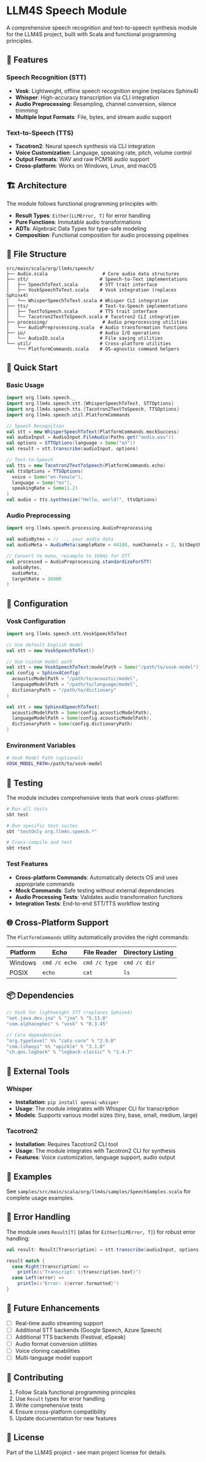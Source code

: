 # LLM4S Speech Module

A comprehensive speech recognition and text-to-speech synthesis module for the LLM4S project, built with Scala and functional programming principles.

## 🎯 Features

### Speech Recognition (STT)
- **Vosk**: Lightweight, offline speech recognition engine (replaces Sphinx4)
- **Whisper**: High-accuracy transcription via CLI integration
- **Audio Preprocessing**: Resampling, channel conversion, silence trimming
- **Multiple Input Formats**: File, bytes, and stream audio support

### Text-to-Speech (TTS)
- **Tacotron2**: Neural speech synthesis via CLI integration
- **Voice Customization**: Language, speaking rate, pitch, volume control
- **Output Formats**: WAV and raw PCM16 audio support
- **Cross-platform**: Works on Windows, Linux, and macOS

## 🏗️ Architecture

The module follows functional programming principles with:
- **Result Types**: `Either[LLMError, T]` for error handling
- **Pure Functions**: Immutable audio transformations
- **ADTs**: Algebraic Data Types for type-safe modeling
- **Composition**: Functional composition for audio processing pipelines

## 📁 File Structure

```
src/main/scala/org/llm4s/speech/
├── Audio.scala                    # Core audio data structures
├── stt/                          # Speech-to-Text implementations
│   ├── SpeechToText.scala        # STT trait interface
│   ├── VoskSpeechToText.scala    # Vosk integration (replaces Sphinx4)
│   └── WhisperSpeechToText.scala # Whisper CLI integration
├── tts/                          # Text-to-Speech implementations
│   ├── TextToSpeech.scala        # TTS trait interface
│   └── Tacotron2TextToSpeech.scala # Tacotron2 CLI integration
├── processing/                    # Audio preprocessing utilities
│   └── AudioPreprocessing.scala  # Audio transformation functions
├── io/                           # Audio I/O operations
│   └── AudioIO.scala             # File saving utilities
└── util/                         # Cross-platform utilities
    └── PlatformCommands.scala    # OS-agnostic command helpers
```

## 🚀 Quick Start

### Basic Usage

```scala
import org.llm4s.speech._
import org.llm4s.speech.stt.{WhisperSpeechToText, STTOptions}
import org.llm4s.speech.tts.{Tacotron2TextToSpeech, TTSOptions}
import org.llm4s.speech.util.PlatformCommands

// Speech Recognition
val stt = new WhisperSpeechToText(PlatformCommands.mockSuccess)
val audioInput = AudioInput.FileAudio(Paths.get("audio.wav"))
val options = STTOptions(language = Some("en"))
val result = stt.transcribe(audioInput, options)

// Text-to-Speech
val tts = new Tacotron2TextToSpeech(PlatformCommands.echo)
val ttsOptions = TTSOptions(
  voice = Some("en-female"),
  language = Some("en"),
  speakingRate = Some(1.2)
)
val audio = tts.synthesize("Hello, world!", ttsOptions)
```

### Audio Preprocessing

```scala
import org.llm4s.speech.processing.AudioPreprocessing

val audioBytes = // ... your audio data
val audioMeta = AudioMeta(sampleRate = 44100, numChannels = 2, bitDepth = 16)

// Convert to mono, resample to 16kHz for STT
val processed = AudioPreprocessing.standardizeForSTT(
  audioBytes, 
  audioMeta, 
  targetRate = 16000
)
```

## 🔧 Configuration

### Vosk Configuration

```scala
import org.llm4s.speech.stt.VoskSpeechToText

// Use default English model
val stt = new VoskSpeechToText()

// Use custom model path
val stt = new VoskSpeechToText(modelPath = Some("/path/to/vosk-model"))
val config = Sphinx4Config(
  acousticModelPath = "/path/to/acoustic/model",
  languageModelPath = "/path/to/language/model",
  dictionaryPath = "/path/to/dictionary"
)

val stt = new Sphinx4SpeechToText(
  acousticModelPath = Some(config.acousticModelPath),
  languageModelPath = Some(config.acousticModelPath),
  dictionaryPath = Some(config.dictionaryPath)
)
```

### Environment Variables

```bash
# Vosk Model Path (optional)
VOSK_MODEL_PATH=/path/to/vosk-model
```

## 🧪 Testing

The module includes comprehensive tests that work cross-platform:

```bash
# Run all tests
sbt test

# Run specific test suites
sbt "testOnly org.llm4s.speech.*"

# Cross-compile and test
sbt +test
```

### Test Features
- **Cross-platform Commands**: Automatically detects OS and uses appropriate commands
- **Mock Commands**: Safe testing without external dependencies
- **Audio Processing Tests**: Validates audio transformation functions
- **Integration Tests**: End-to-end STT/TTS workflow testing

## 🌐 Cross-Platform Support

The `PlatformCommands` utility automatically provides the right commands:

| Platform | Echo | File Reader | Directory Listing |
|----------|------|-------------|-------------------|
| Windows  | `cmd /c echo` | `cmd /c type` | `cmd /c dir` |
| POSIX    | `echo` | `cat` | `ls` |

## 📦 Dependencies

```scala
// Vosk for lightweight STT (replaces Sphinx4)
"net.java.dev.jna" % "jna" % "5.13.0"
"com.alphacephei" % "vosk" % "0.3.45"

// Core dependencies
"org.typelevel" %% "cats-core" % "2.9.0"
"com.lihaoyi" %% "upickle" % "3.1.0"
"ch.qos.logback" % "logback-classic" % "1.4.7"
```

## 🔌 External Tools

### Whisper
- **Installation**: `pip install openai-whisper`
- **Usage**: The module integrates with Whisper CLI for transcription
- **Models**: Supports various model sizes (tiny, base, small, medium, large)

### Tacotron2
- **Installation**: Requires Tacotron2 CLI tool
- **Usage**: The module integrates with Tacotron2 CLI for synthesis
- **Features**: Voice customization, language support, audio output

## 📝 Examples

See `samples/src/main/scala/org/llm4s/samples/SpeechSamples.scala` for complete usage examples.

## 🚨 Error Handling

The module uses `Result[T]` (alias for `Either[LLMError, T]`) for robust error handling:

```scala
val result: Result[Transcription] = stt.transcribe(audioInput, options)

result match {
  case Right(transcription) => 
    println(s"Transcript: ${transcription.text}")
  case Left(error) => 
    println(s"Error: ${error.formatted}")
}
```

## 🔮 Future Enhancements

- [ ] Real-time audio streaming support
- [ ] Additional STT backends (Google Speech, Azure Speech)
- [ ] Additional TTS backends (Festival, eSpeak)
- [ ] Audio format conversion utilities
- [ ] Voice cloning capabilities
- [ ] Multi-language model support

## 🤝 Contributing

1. Follow Scala functional programming principles
2. Use `Result` types for error handling
3. Write comprehensive tests
4. Ensure cross-platform compatibility
5. Update documentation for new features

## 📄 License

Part of the LLM4S project - see main project license for details.


